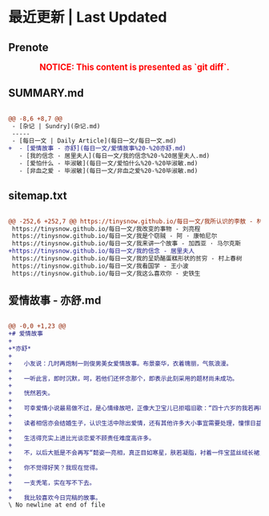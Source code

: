 # 最近更新 | Last Updated

## Prenote

<p style="font-size: larger; font-weight: bold; color: red; text-align: center;">NOTICE: This content is presented as `git diff`.</p>

## SUMMARY.md

```diff

@@ -8,6 +8,7 @@
 - [杂记 | Sundry](杂记.md)
 -----
 - [每日一文 | Daily Article](每日一文/每日一文.md)
+  - [爱情故事 - 亦舒](每日一文/爱情故事%20-%20亦舒.md)
   - [我的信念 - 居里夫人](每日一文/我的信念%20-%20居里夫人.md)
   - [爱怕什么 - 毕淑敏](每日一文/爱怕什么%20-%20毕淑敏.md)
   - [非血之爱 - 毕淑敏](每日一文/非血之爱%20-%20毕淑敏.md)
```

## sitemap.txt

```diff

@@ -252,6 +252,7 @@ https://tinysnow.github.io/每日一文/我所认识的李敖 - 林清玄
 https://tinysnow.github.io/每日一文/我改变的事物 - 刘亮程
 https://tinysnow.github.io/每日一文/我是个窃贼 - 阿 · 康帕尼尔
 https://tinysnow.github.io/每日一文/我来讲一个故事 - 加西亚 · 马尔克斯
+https://tinysnow.github.io/每日一文/我的信念 - 居里夫人
 https://tinysnow.github.io/每日一文/我的呈奶酪蛋糕形状的贫穷 - 村上春树
 https://tinysnow.github.io/每日一文/我看国学 - 王小波
 https://tinysnow.github.io/每日一文/我这么喜欢你 - 史铁生
```

## 爱情故事 - 亦舒.md

```diff

@@ -0,0 +1,23 @@
+# 爱情故事
+
+*亦舒*
+
+　　小友说：几时再炮制一则俊男美女爱情故事。布景豪华，衣着瑰丽，气氛浪漫。
+
+　　一听此言，即时沉默，呵，若他们还怀念那个，即表示此刻采用的题材尚未成功。
+
+　　恍然若失。
+
+　　可幸爱情小说最易做不过，是心情缘故吧，正像大卫宝儿已拒唱旧歌：“四十六岁的我若再唱‘叛逆叛逆’已无诚意”，不如努力将来。
+
+　　读者相信亦会结婚生子，认识生活中除出爱情，还有其他许多大小事宜需要处理，憧憬日益减少，一日比一日踏实可靠。
+
+　　生活得充实上进比光谈恋爱不顾责任难度高许多。
+
+　　不，以后大抵是不会再写“懿姿一亮相，真正目如寒星，肤若凝脂，衬着一件宝蓝丝绒长裙，同项圈上的大颗麦花蓝宝石相辉映，何俊复的目光紧贴着她，这是谁！这是谁！他前半辈子就在等这个人，忽然鼻子一酸，别过头去，别，千万别让她是大哥的未婚妻……”
+
+　　你不觉得好笑？我现在觉得。
+
+　　一支秃笔，实在写不下去。
+
+　　我比较喜欢今日完稿的故事。
\ No newline at end of file
```
